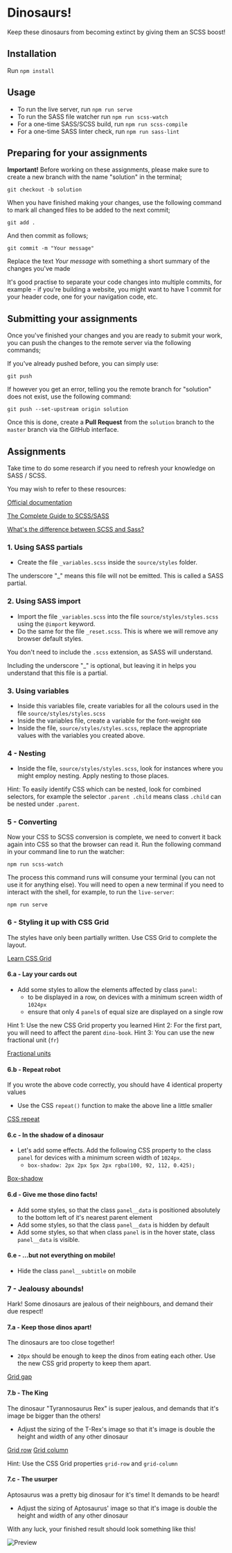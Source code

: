 # Dinosaurs!

Keep these dinosaurs from becoming extinct by giving them an SCSS boost!

## Installation

Run `npm install`

## Usage

- To run the live server, run `npm run serve`
- To run the SASS file watcher run `npm run scss-watch`
- For a one-time SASS/SCSS build, run `npm run scss-compile`
- For a one-time SASS linter check, run `npm run sass-lint`

## Preparing for your assignments

**Important!** Before working on these assignments, please make sure to create
a new branch with the name "solution" in the terminal;

`git checkout -b solution`

When you have finished making your changes, use the following command to mark all changed files
to be added to the next commit;

`git add .`

And then commit as follows;

`git commit -m "Your message"`

Replace the text _Your message_ with something a short summary of the changes you've made

It's good practise to separate your code changes into multiple commits,
for example - if you're building a website, you might want to have 1 commit for your header code,
one for your navigation code, etc.

## Submitting your assignments

Once you've finished your changes and you are ready to submit your work, you can push the changes
to the remote server via the following commands;

If you've already pushed before, you can simply use:

`git push`

If however you get an error, telling you the remote branch for "solution" does not exist, use the
following command:

`git push --set-upstream origin solution`

Once this is done, create a **Pull Request** from the `solution` branch to the `master` branch
via the GitHub interface.

## Assignments

Take time to do some research if you need to refresh your knowledge on SASS / SCSS.

You may wish to refer to these resources:

[Official documentation](https://sass-lang.com/guide)

[The Complete Guide to SCSS/SASS](https://www.freecodecamp.org/news/the-complete-guide-to-scss-sass-30053c266b23/)

[What's the difference between SCSS and Sass?](https://stackoverflow.com/questions/5654447/whats-the-difference-between-scss-and-sass)

### 1. Using SASS partials

+ Create the file `_variables.scss` inside the `source/styles` folder.

The underscore "_" means this file will not be emitted. This is called a SASS partial.

### 2. Using SASS import

+ Import the file `_variables.scss` into the file `source/styles/styles.scss`
using the `@import` keyword.
+ Do the same for the file `_reset.scss`. This is where we will remove any browser default styles.

You don't need to include the `.scss` extension, as SASS will understand.

Including the underscore "_" is optional, but leaving it in helps you understand that this file is a partial.

### 3. Using variables

+ Inside this variables file, create variables for all the colours used in the file `source/styles/styles.scss`
+ Inside the variables file, create a variable for the font-weight `600`
+ Inside the file, `source/styles/styles.scss`, replace the appropriate values with the variables you created above.

### 4 - Nesting

+ Inside the file, `source/styles/styles.scss`, look for instances where you might employ nesting.
Apply nesting to those places.

Hint: To easily identify CSS which can be nested, look for combined selectors,
for example the selector `.parent .child` means class `.child` can be nested under `.parent`.

### 5 - Converting

Now your CSS to SCSS conversion is complete, we need to convert it back again into CSS
so that the browser can read it. Run the following command in your command line to run
the watcher:

`npm run scss-watch`

The process this command runs will consume your terminal (you can not use it for anything else).
You will need to open a new terminal if you need to interact with the shell, for example,
to run the `live-server`:

`npm run serve`

### 6 - Styling it up with CSS Grid

The styles have only been partially written. Use CSS Grid to complete the layout.

[Learn CSS Grid](https://learncssgrid.com/)

#### 6.a - Lay your cards out

+ Add some styles to allow the elements affected by class `panel`:
    - to be displayed in a row, on devices with a minimum screen width of `1024px`
    - ensure that only 4 `panel`s of equal size are displayed on a single row

Hint 1: Use the new CSS Grid property you learned
Hint 2: For the first part, you will need to affect the parent `dino-book`.
Hint 3: You can use the new fractional unit (`fr`)

[Fractional units](https://css-tricks.com/introduction-fr-css-unit/)

#### 6.b - Repeat robot

If you wrote the above code correctly, you should have 4 identical property values

+ Use the CSS `repeat()` function to make the above line a little smaller

[CSS repeat](https://developer.mozilla.org/en-US/docs/Web/CSS/repeat)

#### 6.c - In the shadow of a dinosaur

+ Let's add some effects. Add the following CSS property to the class `panel`
for devices with a minimum screen width of `1024px`.
    - `box-shadow: 2px 2px 5px 2px rgba(100, 92, 112, 0.425);`

[Box-shadow](https://developer.mozilla.org/en-US/docs/Web/CSS/box-shadow)

#### 6.d - Give me those dino facts!

+ Add some styles, so that the class `panel__data` is positioned absolutely to the
bottom left of it's nearest parent element
+ Add some styles, so that the class `panel__data` is hidden by default
+ Add some styles, so that when class `panel` is in the hover state,
class `panel__data` is visible.

#### 6.e - ...but not everything on mobile!

+ Hide the class `panel__subtitle` on mobile

### 7 - Jealousy abounds!

Hark! Some dinosaurs are jealous of their neighbours, and demand their due respect!

#### 7.a - Keep those dinos apart!

The dinosaurs are too close together!

+ `20px` should be enough to keep the dinos from eating each other.
Use the new CSS grid property to keep them apart.

[Grid gap](https://developer.mozilla.org/en-US/docs/Web/CSS/gap)

#### 7.b - The King

The dinosaur "Tyrannosaurus Rex" is super jealous, and demands that it's image be bigger
than the others!

+ Adjust the sizing of the T-Rex's image so that it's image is double the height and width
of any other dinosaur

[Grid row](https://developer.mozilla.org/en-US/docs/Web/CSS/grid-row)
[Grid column](https://developer.mozilla.org/en-US/docs/Web/CSS/grid-column)

Hint: Use the CSS Grid properties `grid-row` and `grid-column`

#### 7.c - The usurper

Aptosaurus was a pretty big dinosaur for it's time! It demands to be heard!

+ Adjust the sizing of Aptosaurus' image so that it's image is double the height and width
of any other dinosaur

With any luck, your finished result should look something like this!

![Preview](./preview.png)
